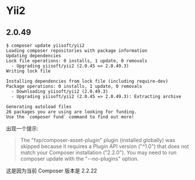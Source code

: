 # Yii2

2.0.49
--------------------------------------------------------------------------
```
$ composer update yiisoft/yii2
Loading composer repositories with package information
Updating dependencies
Lock file operations: 0 installs, 1 update, 0 removals
  - Upgrading yiisoft/yii2 (2.0.45 => 2.0.49.3)
Writing lock file

Installing dependencies from lock file (including require-dev)
Package operations: 0 installs, 1 update, 0 removals
  - Downloading yiisoft/yii2 (2.0.49.3)
  - Upgrading yiisoft/yii2 (2.0.45 => 2.0.49.3): Extracting archive

Generating autoload files
26 packages you are using are looking for funding.
Use the `composer fund` command to find out more!
```
出现一个提示:

> The "fxp/composer-asset-plugin" plugin (installed globally) was skipped because it requires a Plugin API version ("^1.0") that does not match your Composer installation ("2.2.0"). You may need to run composer update with the "--no-plugins" option.

这是因为当前 Composer 版本是 2.2.22

